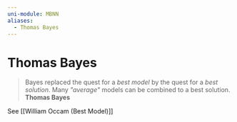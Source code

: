 ```yaml
---
uni-module: MBNN
aliases:
  - Thomas Bayes
---
```

# Thomas Bayes


> Bayes replaced the quest for a *best model* by the quest for a *best solution*. Many *"average"* models can be combined to a best solution.
>**Thomas Bayes**

See [[William Occam (Best Model)]]